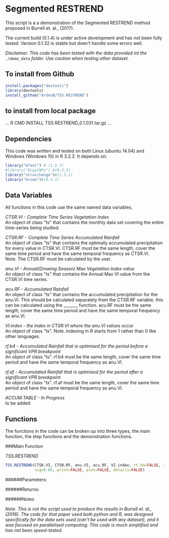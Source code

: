 # Segmented RESTREND

This script is a a demonstration of the Segmented RESTREND method proposed in Burrell et. al., (2017). 

The current build (0.1.4) is under active development and has not been fully tested.  Version 0.1.32 is stable but doen't handle some errors well.  

*Disclaimer. This code has been tested with the data provided int the `./demo_data` folder. Use caution when testing other dataset.*
## To install from Github
```R
install.packages("devtools")
library(devtools)
install_github("ArdenB/TSS.RESTREND")

```
## to install from local package
...
R CMD INSTALL TSS.RESTREND_0.1.031.tar.gz 
...

## Dependencies 

This code was written and tested on both Linux (ubuntu 14.04) and Windows (Windows 10) in R 3.2.2. It depends on:
```R
library("bfast") # (1.5.7)
#library("RcppCNPy") #(0.2.5)
library("strucchange")#(1.5-1)
library("broom")#(0.4.1)
```
## Data Variables

All functions in this code use the same named data variables, 

*CTSR.VI - Complete Time Series Vegetation Index*     
An object of class "ts" that contains the monthly data set covering the entire time-series being studied.  

*CTSR.RF - Complete Time Series Accumulated Rainfall*   
An object of class "ts" that contains the optimally accumulated precipitation for every value in CTSR.VI. CTSR.RF must be the same length, cover the same time period and have the same temporal frequency as CTSR.VI.   
Note. The CTSR.RF must be calculated by the user.  

*anu.VI - Annual(Growing Season) Max Vegetation Index value*    
An object of class "ts" that contains the Annual Max VI value from the CTSR.VI time series.  

*acu.RF - Accumulated Rainfall*     
An object of class "ts" that contains the accumulated precipitation for the anu.VI. This should be calculated separately from the CTSR.RF variable.  this can be calculated using the _______ function.  acu.RF must be the same length, cover the same time period and have the same temporal frequency as anu.VI.   

*VI.index - the index in CTSR.VI where the anu.VI values occur*   
An object of class "ts". Note. Indexing in R starts from 1 rather than 0 like other languages.  

*rf.b4 - Accumulated Rainfall that is optimised for the period before a significant VPR breakpoint*     
An object of class "ts". rf.b4 must be the same length, cover the same time period and have the same temporal frequency as anu.VI.   

*rf.af - Accumulated Rainfall that is optimised for the period after a significant VPR breakpoint*    
An object of class "ts". rf.af must be the same length, cover the same time period and have the same temporal frequency as anu.VI.   

*ACCUM.TABLE - In Progress*     
to be added


## Functions

The functions in the code can be broken up into three types, the main function, the step functions and the demonstration functions.

###Main Function

*TSS.RESTREND*
```R
TSS.RESTREND(CTSR.VI, CTSR.RF, anu.VI, acu.RF, VI.index, rf.b4=FALSE, rf.af=FALSE, 
             sig=0.05, print=FALSE, plot=FALSE, details=FALSE)
```
######Parameters: 

######Returns:  

######Notes 



_Note. This is not the script used to produce the results in Burrell et. al., (2016). The code for that paper used both python and R, was designed specifically for the data sets used (can't be used with any dataset), and it was focused on parallelised computing. This code is much simplified and has not been speed-tested._   
